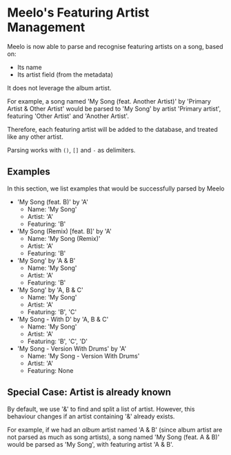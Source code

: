 # Meelo's Featuring Artist Management

Meelo is now able to parse and recognise featuring artists on a song, based on:

- Its name
- Its artist field (from the metadata)

It does not leverage the album artist.

For example, a song named 'My Song (feat. Another Artist)' by 'Primary Artist & Other Artist' would be parsed to 'My Song' by artist 'Primary artist', featuring 'Other Artist' and 'Another Artist'.

Therefore, each featuring artist will be added to the database, and treated like any other artist.

Parsing works with `()`, `[]` and `-` as delimiters.

## Examples

In this section, we list examples that would be successfully parsed by Meelo

- 'My Song (feat. B)' by 'A'
  - Name: 'My Song'
  - Artist: 'A'
  - Featuring: 'B'
- 'My Song (Remix) [feat. B]' by 'A'
  - Name: 'My Song (Remix)'
  - Artist: 'A'
  - Featuring: 'B'
- 'My Song' by 'A & B'
  - Name: 'My Song'
  - Artist: 'A'
  - Featuring: 'B'
- 'My Song' by 'A, B & C'
  - Name: 'My Song'
  - Artist: 'A'
  - Featuring: 'B', 'C'
- 'My Song - With D' by 'A, B & C'
  - Name: 'My Song'
  - Artist: 'A'
  - Featuring: 'B', 'C', 'D'
- 'My Song - Version With Drums' by 'A'
  - Name: 'My Song - Version With Drums'
  - Artist: 'A'
  - Featuring: None

## Special Case: Artist is already known

By default, we use '&' to find and split a list of artist. However, this behaviour changes if an artist containing '&' already exists.

For example, if we had an *album* artist named 'A & B' (since album artist are not parsed as much as song artists), a song named 'My Song (feat. A & B)' would be parsed as 'My Song', with featuring artist 'A & B'.
